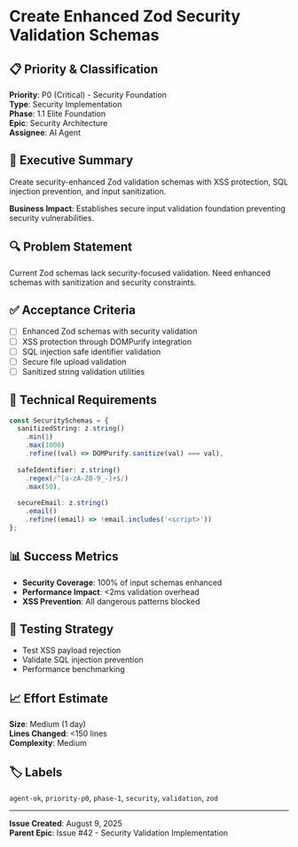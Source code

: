 # Create Enhanced Zod Security Validation Schemas

## 📋 Priority & Classification
**Priority**: P0 (Critical) - Security Foundation  
**Type**: Security Implementation  
**Phase**: 1.1 Elite Foundation  
**Epic**: Security Architecture  
**Assignee**: AI Agent  

## 🎯 Executive Summary
Create security-enhanced Zod validation schemas with XSS protection, SQL injection prevention, and input sanitization.

**Business Impact**: Establishes secure input validation foundation preventing security vulnerabilities.

## 🔍 Problem Statement
Current Zod schemas lack security-focused validation. Need enhanced schemas with sanitization and security constraints.

## ✅ Acceptance Criteria
- [ ] Enhanced Zod schemas with security validation
- [ ] XSS protection through DOMPurify integration
- [ ] SQL injection safe identifier validation
- [ ] Secure file upload validation
- [ ] Sanitized string validation utilities

## 🔧 Technical Requirements
```typescript
const SecuritySchemas = {
  sanitizedString: z.string()
    .min(1)
    .max(1000)
    .refine((val) => DOMPurify.sanitize(val) === val),
  
  safeIdentifier: z.string()
    .regex(/^[a-zA-Z0-9_-]+$/)
    .max(50),
    
  secureEmail: z.string()
    .email()
    .refine((email) => !email.includes('<script>'))
};
```

## 📊 Success Metrics
- **Security Coverage**: 100% of input schemas enhanced
- **Performance Impact**: <2ms validation overhead
- **XSS Prevention**: All dangerous patterns blocked

## 🧪 Testing Strategy
- Test XSS payload rejection
- Validate SQL injection prevention
- Performance benchmarking

## 📈 Effort Estimate
**Size**: Medium (1 day)  
**Lines Changed**: <150 lines  
**Complexity**: Medium

## 🏷️ Labels
`agent-ok`, `priority-p0`, `phase-1`, `security`, `validation`, `zod`

---

**Issue Created**: August 9, 2025  
**Parent Epic**: Issue #42 - Security Validation Implementation
